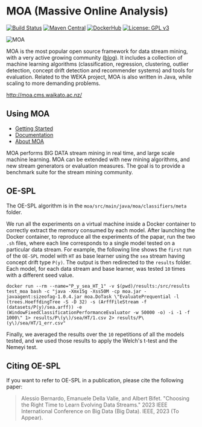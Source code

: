 # MOA (Massive Online Analysis)
[![Build Status](https://travis-ci.org/Waikato/moa.svg?branch=master)](https://travis-ci.org/Waikato/moa)
[![Maven Central](https://img.shields.io/maven-central/v/nz.ac.waikato.cms.moa/moa-pom.svg)](https://mvnrepository.com/artifact/nz.ac.waikato.cms)
[![DockerHub](https://img.shields.io/badge/docker-available-blue.svg?logo=docker)](https://hub.docker.com/r/waikato/moa)
[![License: GPL v3](https://img.shields.io/badge/License-GPLv3-blue.svg)](https://www.gnu.org/licenses/gpl-3.0)

![MOA][logo]

[logo]: http://moa.cms.waikato.ac.nz/wp-content/uploads/2014/11/LogoMOA.jpg "Logo MOA"

MOA is the most popular open source framework for data stream mining, with a very active growing community ([blog](http://moa.cms.waikato.ac.nz/blog/)). It includes a collection of machine learning algorithms (classification, regression, clustering, outlier detection, concept drift detection and recommender systems) and tools for evaluation. Related to the WEKA project, MOA is also written in Java, while scaling to more demanding problems.

http://moa.cms.waikato.ac.nz/

## Using MOA

* [Getting Started](http://moa.cms.waikato.ac.nz/getting-started/)
* [Documentation](http://moa.cms.waikato.ac.nz/documentation/)
* [About MOA](http://moa.cms.waikato.ac.nz/details/)

MOA performs BIG DATA stream mining in real time, and large scale machine learning. MOA can be extended with new mining algorithms, and new stream generators or evaluation measures. The goal is to provide a benchmark suite for the stream mining community. 

## OE-SPL
The OE-SPL algorithm is in the `moa/src/main/java/moa/classifiers/meta` folder.

We run all the experiments on a virtual machine inside a Docker container to correctly extract the memory consumed by each model. After launching the Docker container, to reproduce all the experiments of the papar, run the two `.sh` files, where each line corresponds to a single model tested on a particular data stream. For example, the following line shows the `first` run of the `OE-SPL` model with `HT` as base learner using the `sea` stream having concept drift type `P(y)`. The output is then redirected to the `results` folder. Each model, for each data stream and base learner, was tested `10` times with a different seed value.

`
docker run --rm --name="P_y_sea_HT_1" -v $(pwd)/results:/src/results test_moa bash -c "java -Xmx15g -Xss50M -cp moa.jar -javaagent:sizeofag-1.0.4.jar moa.DoTask \"EvaluatePrequential -l (trees.HoeffdingTree -S -D 32) -s (ArffFileStream -f (datasets/P(y)/sea.arff)) -e (WindowFixedClassificationPerformanceEvaluator -w 50000 -o) -i -1 -f 1000\" 1> results/P\(y\)/sea/HT/1.csv 2> results/P\(y\)/sea/HT/1_err.csv"
`

Finally, we averaged the results over the `10` repetitions of all the models tested, and we used those results to apply the Welch's t-test and the Nemeyi test.

## Citing OE-SPL
If you want to refer to OE-SPL in a publication, please cite the following paper:

> Alessio Bernardo, Emanuele Della Valle, and Albert Bifet. "Choosing the Right Time to Learn Evolving Data Streams." 2023 IEEE International Conference on Big Data (Big Data). IEEE, 2023 (To Appear).